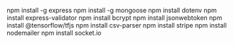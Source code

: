 

npm install -g express
npm install -g mongoose
npm install dotenv
npm install express-validator
npm install bcrypt
npm install jsonwebtoken
npm install @tensorflow/tfjs
npm install csv-parser
npm install stripe
npm install nodemailer
npm install socket.io
